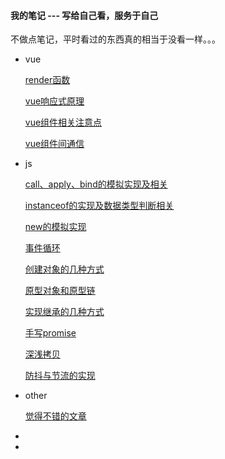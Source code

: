 #### 我的笔记 --- 写给自己看，服务于自己

不做点笔记，平时看过的东西真的相当于没看一样。。。

- vue

  [render函数](/vue/render函数.md)

  [vue响应式原理](/vue/vue响应式原理.md)

  [vue组件相关注意点](/vue/vue组件相关注意点.md)

  [vue组件间通信](/vue/vue组件间通信.md)

- js

  [call、apply、bind的模拟实现及相关](/js/call、apply、bind的模拟实现及相关.md)

  [instanceof的实现及数据类型判断相关](/js/instanceof的实现及数据类型判断相关.md)

  [new的模拟实现](/js/new的模拟实现.md)

  [事件循环](/js/事件循环.md)

  [创建对象的几种方式](/js/创建对象的几种方式.md)

  [原型对象和原型链](/js/原型对象和原型链.md)

  [实现继承的几种方式](/js/实现继承的几种方式.md)

  [手写promise](/js/手写promise.md)

  [深浅拷贝](/js/深浅拷贝.md)

  [防抖与节流的实现](/js/防抖与节流的实现.md)

- other

  [觉得不错的文章](/other/觉得不错的文章.md)

- 

- 

